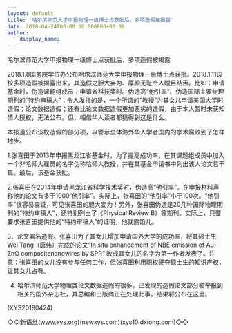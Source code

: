 ```yaml
---
layout: default
title: '哈尔滨师范大学申报物理一级博士点获批后，多项造假被揭露'
date: 2018-04-24T00:00:00.000000+08:00
author:
    display_name: 
---
```


哈尔滨师范大学申报物理一级博士点获批后，多项造假被揭露

2018.1.8国务院学位办公布哈尔滨师范大学申报物理一级博士点获批。2018.1.11该校多项造假被揭露出来，其造假之胆大妄为、厚颜无耻令人瞠目结舌。比如：申请基金时，伪造课题组成员；申请省科技奖时。伪造高“他引率”、伪造国际主要物理期刊的“特约审稿人”；令人发指的是，一个所谓的“教授”为其女儿申请美国大学时造假；论文数据造假；还有比论文数据造假更加恶劣的造假，由于本人暂时未获知情人授权，无法公布。但，相信华人读者都猜得到这是什么。

本报道公布该校造假的部分项，以警示全体海外华人学者国内的学术腐败到了怎样地步。

1.张喜田于2013年申报黑龙江省基金时，为了提高成功率，在其课题组成员中加入一个非哈师大雇员的名字伪称哈师大教授，并在其基金申请书中列出该人论文若干篇。最后，该基金获批。

2.张喜田在2014年申请黑龙江省科学技术奖时，伪造高“他引率”。在申报材料声称他的论文有多于1000“他引率”。实际上，张喜田的“他引率”小于100次。“他引率”很容易查证，可见张喜田的胆大妄为！另外，张喜田伪造是20几种国际物理期刊的“特约审稿人”，还特别列出了《Physical Review B》等期刊。实际上，只要要求张喜田提供他的“特约审稿人”的证明，他就露馅儿。

3．论文署名造假。张喜田为了其女儿增加申请国外大学的成功率，将其硕士生Wei Tang（唐伟）完成的论文“In situ enhancement of NBE emission of Au-ZnO compositenanowires by SPR” 改成其女儿的名字为第一作者发表了。注意：张喜田的女儿没有参与任何工作，但张喜田利用职权硬夺硕士生的知识产权，让其女儿占有。

4. 哈尔滨师范大学物理类论文数据造假的很多。已发现的造假论文部分被举报到相关的国外杂志社，其总编和出版商正在处理此事。结果将公布在这里。

(XYS20180424)

◇◇新语丝(www.xys.org)(newxys.com)(xys10.dxiong.com)◇◇

